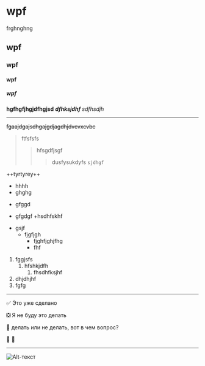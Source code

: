 # wpf 
frghnghng
## wpf
### wpf
#### wpf
##### wpf
**hgfhgfjhgjdfhgjsd**
***dfhksjdhf***
*sdfhsdjh*

________________________
~~fgaajdgajsdhgajgdjagdhjdvcvxcvbc~~
>ftfsfsfs
>>hfsgdfjsgf
>>>dusfysukdyfs
```sjdhgf```

++tyrtyrey++
+ hhhh
+ ghghg
- gfggd
* gfgdgf
+hsdhfskhf



- gsjf
    - fjgfjgh
        - fjghfjghjfhg
        - fhf 
        
 1. fggjsfs
     1. hfshkjdfh
         1. fhsdhfksjhf
 1. dhjdhjhf
 2. fgfg

_______________________

:white_check_mark: Это уже сделано

:negative_squared_cross_mark: Я не буду это делать

:black_square_button: делать или не делать, вот в чем вопрос?

:poop:
:beers:

_________________________

![Alt-текст](https://avatars1.githubusercontent.com/u/5384215?v=3&s=460 "Орк")
